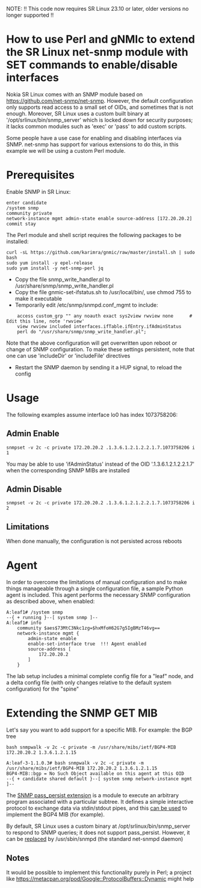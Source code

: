 NOTE: !! This code now requires SR Linux 23.10 or later, older versions no longer supported !!

# How to use Perl and gNMIc to extend the SR Linux net-snmp module with SET commands to enable/disable interfaces

Nokia SR Linux comes with an SNMP module based on https://github.com/net-snmp/net-snmp. However, the default configuration only supports read access to a small set of OIDs, and sometimes that is not enough. Moreover, SR Linux uses a custom built binary at '/opt/srlinux/bin/snmp_server' which is locked down for security purposes; it lacks common modules such as 'exec' or 'pass' to add custom scripts.

Some people have a use case for enabling and disabling interfaces via SNMP. net-snmp has support for various extensions to do this, in this example we will be using a custom Perl module.

# Prerequisites
Enable SNMP in SR Linux:
````
enter candidate
/system snmp
community private
network-instance mgmt admin-state enable source-address [172.20.20.2]
commit stay
````

The Perl module and shell script requires the following packages to be installed:
````
curl -sL https://github.com/karimra/gnmic/raw/master/install.sh | sudo bash
sudo yum install -y epel-release
sudo yum install -y net-snmp-perl jq
````

* Copy the file snmp_write_handler.pl to /usr/share/snmp/snmp_write_handler.pl
* Copy the file gnmic-set-ifstatus.sh to /usr/local/bin/, use chmod 755 to make it executable
* Temporarily edit /etc/snmp/snmpd.conf_mgmt to include:
````
    access custom_grp "" any noauth exact sys2view rwview none      # Edit this line, note 'rwview'
    view rwview included interfaces.ifTable.ifEntry.ifAdminStatus
    perl do "/usr/share/snmp/snmp_write_handler.pl";
````
  Note that the above configuration will get overwritten upon reboot or change of SNMP configuration.
  To make these settings persistent, note that one can use 'includeDir' or 'includeFile' directives

* Restart the SNMP daemon by sending it a HUP signal, to reload the config

# Usage
The following examples assume interface lo0 has index 1073758206:

## Admin Enable
```
snmpset -v 2c -c private 172.20.20.2 .1.3.6.1.2.1.2.2.1.7.1073758206 i 1
```
You may be able to use 'ifAdminStatus' instead of the OID '.1.3.6.1.2.1.2.2.1.7' when the corresponding SNMP MIBs are installed

## Admin Disable
```
snmpset -v 2c -c private 172.20.20.2 .1.3.6.1.2.1.2.2.1.7.1073758206 i 2
````

## Limitations
When done manually, the configuration is not persisted across reboots

# Agent
In order to overcome the limitations of manual configuration and to make things manageable through a single configuration file, a sample Python agent is included.
This agent performs the necessary SNMP configuration as described above, when enabled:
```
A:leaf1# /system snmp                                                                                                                                                                                              
--{ + running }--[ system snmp ]--                                                                                                                                                                                 
A:leaf1# info                                                                                                                                                                                                      
    community $aes$73MtC3Nkc1zg=$hxMfoH62G7g5IgBMzT46vg==
    network-instance mgmt {
        admin-state enable
        enable-set-interface true  !!! Agent enabled
        source-address [
            172.20.20.2
        ]
    }
```

The lab setup includes a minimal complete config file for a "leaf" node, and a delta config file (with only changes relative to the default system configuration) for the "spine"

# Extending the SNMP GET MIB
Let's say you want to add support for a specific MIB. For example: the BGP tree
```
bash snmpwalk -v 2c -c private -m /usr/share/mibs/ietf/BGP4-MIB 172.20.20.2 1.3.6.1.2.1.15
```
```
A:leaf-3-1.1.0.3# bash snmpwalk -v 2c -c private -m /usr/share/mibs/ietf/BGP4-MIB 172.20.20.2 1.3.6.1.2.1.15                                                                   
BGP4-MIB::bgp = No Such Object available on this agent at this OID
--{ + candidate shared default }--[ system snmp network-instance mgmt ]-- 
```

The [SNMP pass_persist extension](https://github.com/nagius/snmp_passpersist) is a module to execute an arbitrary program associated with a particular subtree.
It defines a simple interactive protocol to exchange data via stdin/stdout pipes, and this [can be used](https://github.com/jbemmel/srl-snmp-set/blob/main/src/snmp-set/bgp4_pp.py) to implement the BGP4 MIB (for example).

By default, SR Linux uses a custom binary at /opt/srlinux/bin/snmp_server to respond to SNMP queries; it does not support pass_persist. However, it can be [replaced](https://github.com/jbemmel/srl-snmp-set/blob/main/Dockerfile#L15) by /usr/sbin/snmpd (the standard net-snmpd daemon)

## Notes
It would be possible to implement this functionality purely in Perl; a project like https://metacpan.org/pod/Google::ProtocolBuffers::Dynamic might help

